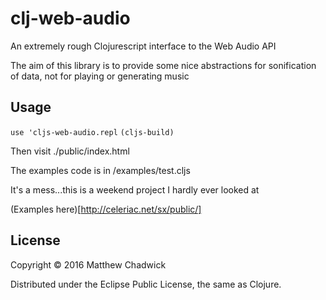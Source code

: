 # clj-web-audio

An extremely rough Clojurescript interface to the Web Audio API

The aim of this library is to provide some nice abstractions for
sonification of data, not for playing or generating music

## Usage

`use 'cljs-web-audio.repl`
`(cljs-build)`

Then visit ./public/index.html

The examples code is in /examples/test.cljs

It's a mess...this is a weekend project I hardly ever looked at

(Examples here)[http://celeriac.net/sx/public/]

## License

Copyright © 2016 Matthew Chadwick

Distributed under the Eclipse Public License, the same as Clojure.
